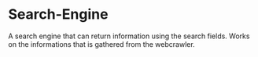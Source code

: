 # Search-Engine
A search engine that can return information using the search fields. Works on the informations that is gathered
from the webcrawler.
